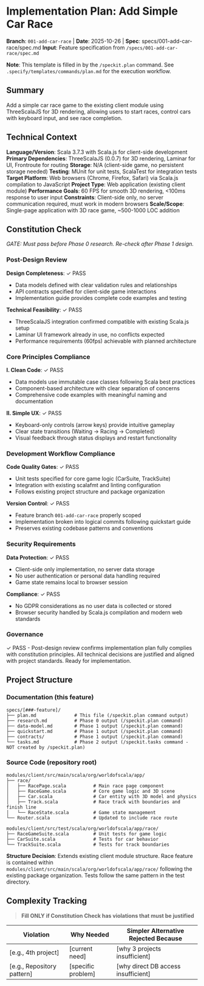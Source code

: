 # Implementation Plan: Add Simple Car Race

**Branch**: `001-add-car-race` | **Date**: 2025-10-26 | **Spec**: specs/001-add-car-race/spec.md
**Input**: Feature specification from `/specs/001-add-car-race/spec.md`

**Note**: This template is filled in by the `/speckit.plan` command. See `.specify/templates/commands/plan.md` for the execution workflow.

## Summary

Add a simple car race game to the existing client module using ThreeScalaJS for 3D rendering, allowing users to start races, control cars with keyboard input, and see race completion.

## Technical Context

**Language/Version**: Scala 3.7.3 with Scala.js for client-side development
**Primary Dependencies**: ThreeScalaJS (0.0.7) for 3D rendering, Laminar for UI, Frontroute for routing
**Storage**: N/A (client-side game, no persistent storage needed)
**Testing**: MUnit for unit tests, ScalaTest for integration tests
**Target Platform**: Web browsers (Chrome, Firefox, Safari) via Scala.js compilation to JavaScript
**Project Type**: Web application (existing client module)
**Performance Goals**: 60 FPS for smooth 3D rendering, <100ms response to user input
**Constraints**: Client-side only, no server communication required, must work in modern browsers
**Scale/Scope**: Single-page application with 3D race game, ~500-1000 LOC addition

## Constitution Check

*GATE: Must pass before Phase 0 research. Re-check after Phase 1 design.*

### Post-Design Review

**Design Completeness**: ✓ PASS
- Data models defined with clear validation rules and relationships
- API contracts specified for client-side game interactions
- Implementation guide provides complete code examples and testing

**Technical Feasibility**: ✓ PASS
- ThreeScalaJS integration confirmed compatible with existing Scala.js setup
- Laminar UI framework already in use, no conflicts expected
- Performance requirements (60fps) achievable with planned architecture

### Core Principles Compliance

**I. Clean Code**: ✓ PASS
- Data models use immutable case classes following Scala best practices
- Component-based architecture with clear separation of concerns
- Comprehensive code examples with meaningful naming and documentation

**II. Simple UX**: ✓ PASS
- Keyboard-only controls (arrow keys) provide intuitive gameplay
- Clear state transitions (Waiting → Racing → Completed)
- Visual feedback through status displays and restart functionality

### Development Workflow Compliance

**Code Quality Gates**: ✓ PASS
- Unit tests specified for core game logic (CarSuite, TrackSuite)
- Integration with existing scalafmt and linting configuration
- Follows existing project structure and package organization

**Version Control**: ✓ PASS
- Feature branch `001-add-car-race` properly scoped
- Implementation broken into logical commits following quickstart guide
- Preserves existing codebase patterns and conventions

### Security Requirements

**Data Protection**: ✓ PASS
- Client-side only implementation, no server data storage
- No user authentication or personal data handling required
- Game state remains local to browser session

**Compliance**: ✓ PASS
- No GDPR considerations as no user data is collected or stored
- Browser security handled by Scala.js compilation and modern web standards

### Governance

✓ PASS - Post-design review confirms implementation plan fully complies with constitution principles. All technical decisions are justified and aligned with project standards. Ready for implementation.

## Project Structure

### Documentation (this feature)

```text
specs/[###-feature]/
├── plan.md              # This file (/speckit.plan command output)
├── research.md          # Phase 0 output (/speckit.plan command)
├── data-model.md        # Phase 1 output (/speckit.plan command)
├── quickstart.md        # Phase 1 output (/speckit.plan command)
├── contracts/           # Phase 1 output (/speckit.plan command)
└── tasks.md             # Phase 2 output (/speckit.tasks command - NOT created by /speckit.plan)
```

### Source Code (repository root)

```text
modules/client/src/main/scala/org/worldofscala/app/
├── race/
│   ├── RacePage.scala          # Main race page component
│   ├── RaceGame.scala          # Core game logic and 3D scene
│   ├── Car.scala               # Car entity with 3D model and physics
│   ├── Track.scala             # Race track with boundaries and finish line
│   └── RaceState.scala         # Game state management
└── Router.scala                # Updated to include race route

modules/client/src/test/scala/org/worldofscala/app/race/
├── RaceGameSuite.scala         # Unit tests for game logic
├── CarSuite.scala              # Tests for car behavior
└── TrackSuite.scala            # Tests for track boundaries
```

**Structure Decision**: Extends existing client module structure. Race feature is contained within `modules/client/src/main/scala/org/worldofscala/app/race/` following the existing package organization. Tests follow the same pattern in the test directory.

## Complexity Tracking

> **Fill ONLY if Constitution Check has violations that must be justified**

| Violation | Why Needed | Simpler Alternative Rejected Because |
|-----------|------------|-------------------------------------|
| [e.g., 4th project] | [current need] | [why 3 projects insufficient] |
| [e.g., Repository pattern] | [specific problem] | [why direct DB access insufficient] |
